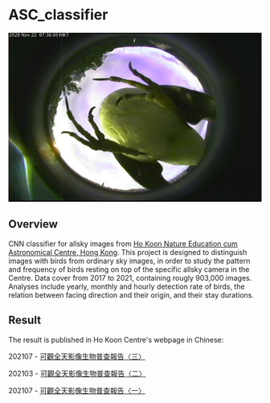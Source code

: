 # ASC_classifier
![Screenshot](20201122_0736.jpg)

## **Overview**
CNN classifier for allsky images from [Ho Koon Nature Education cum Astronomical Centre, Hong Kong](http://www.hokoon.edu.hk). This project is designed to distinguish images with birds from ordinary sky images, in order to study the pattern and frequency of birds resting on top of the specific allsky camera in the Centre. Data cover from 2017 to 2021, containing rougly 903,000 images. Analyses include yearly, monthly and hourly detection rate of birds, the relation between facing direction and their origin, and their stay durations.

## **Result**
The result is published in Ho Koon Centre's webpage in Chinese:

202107 - [可觀全天影像生物普查報告〈三〉](http://www.hokoon.edu.hk/weeklysp/2107_3.html)

202103 - [可觀全天影像生物普查報告〈二〉](http://www.hokoon.edu.hk/weeklysp/2103_4.html)

202107 - [可觀全天影像生物普查報告〈一〉](http://www.hokoon.edu.hk/weeklysp/2011_4.html)
